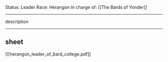 Status: Leader 
Race: Herangon
In charge of: [[The Bards of Yonder]]

---

description

---

## sheet

![[herangon_leader_of_bard_college.pdf]]